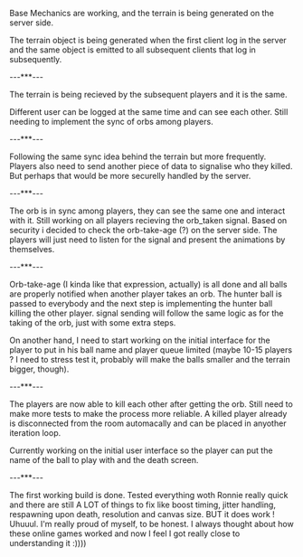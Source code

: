 Base Mechanics are working, and the terrain is being generated on the server side.

The terrain object is being generated when the first client log in the server and the same object is emitted to all subsequent clients that log in subsequently.

---***---

The terrain is being recieved by the subsequent players and it is the same.

Different user can be logged at the same time and can see each other. Still needing to implement the sync of orbs among players.

---***---

Following the same sync idea behind the terrain but more frequently. Players also need to send another piece of data to signalise who they killed. But perhaps that would be more securelly handled by the server.

---***---

The orb is in sync among players, they can see the same one and interact with it. Still working on all players recieving the orb_taken signal. Based on security i decided to check the orb-take-age (?) on the server side. The players will just need to listen for the signal and present the animations by themselves.

---***---

Orb-take-age (I kinda like that expression, actually) is all done and all balls are properly notified when another player takes an orb. The hunter ball is passed to everybody and the next step is implementing the hunter ball killing the other player. signal sending will follow the same logic as for the taking of the orb, just with some extra steps.

On another hand, I need to start working on the initial interface for the player to put in his ball name and player queue limited (maybe 10-15 players ? I need to stress test it, probably will make the balls smaller and the terrain bigger, though).

---***---

The players are now able to kill each other after getting the orb. Still need to make more tests to make the process more reliable. A killed player already is disconnected from the room automacally and can be placed in anyother iteration loop.

Currently working on the initial user interface so the player can put the name of the ball to play with and the death screen.

---***---

The first working build is done. Tested everything woth Ronnie really quick and there are still A LOT of things to fix like boost timing, jitter handling, respawning upon death, resolution and canvas size. BUT it does work ! Uhuuul. I'm really proud of myself, to be honest. I always thought about how these online games worked and now I feel I got really close to understanding it :))))
